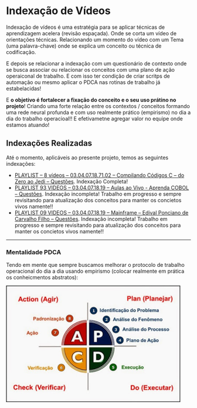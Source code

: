 # Indexação de Vídeos

Indexação de vídeos é uma estratégia para se aplicar técnicas de aprendizagem acelera (revisão espaçada). Onde se corta um vídeo de orientações técnicas. Relacionando um momento do vídeo com um Tema (uma palavra-chave) onde se explica um conceito ou técnica de codificação.

E depois se relacionar a indexação com um questionário de contexto onde se busca associar ou relacionar os conceitos com uma plano de ação operaiconal de trabalho. E com isso ter condição de criar scritps de automação ou mesmo aplicar o PDCA nas rotinas de trabalho já estabelacidas!

E **o objetivo é fortalecer a fixação do conceito e o seu uso prátino no projeto**! Criando uma forte relação entre os contextos / conceitos formando uma rede neural profunda e com uso realmente prático (empirismo) no dia a dia do trabalho operacioal!! E efetivametne agregar valor no equipe onde estamos atuando!

## Indexações Realizadas

Até o momento, aplicáveis ao presente projeto, temos as seguintes indexações:

* [PLAYLIST – 8 vídeos – 03.04.07.18.71.02 – Compilando Códigos C – do Zero ao Jedi – Questões](PLAYLIST%20–%208%20vídeos%20–%2003.04.07.18.71.02%20–%20Compilando%20Códigos%20C%20–%20do%20Zero%20ao%20Jedi%20–%20Questões.pdf). Indexação Completa!
* [PLAYLIST 93 VIDEOS – 03.04.07.18.19 – Aulas ao Vivo - Aprenda COBOL – Questões](PLAYLIST%2093%20VIDEOS%20–%2003.04.07.18.19%20–%20Aulas%20ao%20Vivo%20-%20Aprenda%20COBOL%20–%20Questões.pdf). Indexação incompleta! Trabalho em progresso e sempre revisitando para atualização dos conceitos para manter os concietos vivos namente!!
* [PLAYLIST 09 VIDEOS – 03.04.07.18.19 – Mainframe – Edival Ponciano de Carvalho Filho – Questões](PLAYLIST%2009%20VIDEOS%20–%2003.04.07.18.19%20–%20Mainframe%20–%20Edival%20Ponciano%20de%20Carvalho%20Filho%20–%20Questões.pdf). Indexação incompleta! Trabalho em progresso e sempre revisitando para atualização dos conceitos para manter os concietos vivos namente!!

--- 

### Mentalidade PDCA

Tendo em mente que sempre buscamos melhorar o protocolo de trabalho operacional do dia a dia usando empirismo (colocar realmente em prática os conheicmentos abstratos):

<img src="../../docs/imgs/pdca.png" alt="PDCA: Aplicar na prática o empirismo" title="PDCA" style="width:475px;"/>
